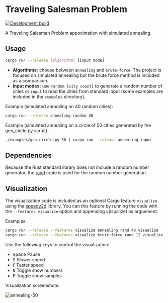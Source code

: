 # Traveling Salesman Problem
[![Development build](https://github.com/rijkvp/tsp/actions/workflows/build.yml/badge.svg)](https://github.com/rijkvp/tsp/actions/workflows/build.yml)

A Traveling Salesman Problem appoximation with simulated annealing.

## Usage

```sh
cargo run --release [algorithm] [input mode]
```

- **Algorithms:** choose between `annealing` and `brute-force`. The project is focused on simulated annealing but the brute force method is included as a comparison.
- **Input modes:** use `random [city count]` to generate a random number of cities or `input` to read the cities from standard input (some examples are included in the `examples` directory).

Example (simulated annealing on 40 random cities):
```sh
cargo run --release annealing random 40
```
Example (simulated annealing on a circle of 50 cities generated by the gen_circle.py script):
```sh
./examples/gen_circle.py 50 | cargo run --release annealing input
```

## Dependencies

Because the Rust standard library does not include a random number generator, the [rand](https://crates.io/crates/rand) crate is used for the random number generation.

## Visualization

The visualization code is included as an optional Cargo feature `visualize` using the [speedy2d](https://crates.io/crates/speedy2d) library.
You can this feature by running the code with the `--features visualize` option and appending v(isualize) as arguement.

Examples:

```sh
cargo run --release --features visualize annealing rand 40 visualize
cargo run --release --features visualize brute-force rand 12 visualize
```

Use the following keys to control the visualization:

- <kbd>Space</kbd> Pause
- <kbd>S</kbd> Slower speed
- <kbd>F</kbd> Faster speed
- <kbd>N</kbd> Toggle show numbers
- <kbd>P</kbd> Toggle show samples 

Visualization screenshots:

![annealing-50](https://user-images.githubusercontent.com/43184442/198088259-3f2679b4-deb9-495c-b438-76cb6715f14e.png)
